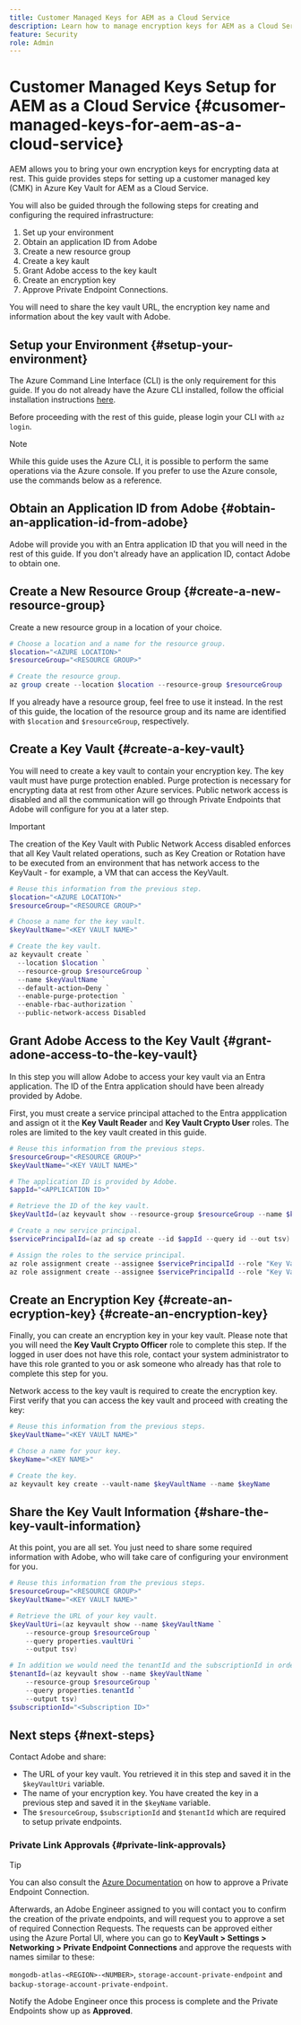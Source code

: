 ```yaml
---
title: Customer Managed Keys for AEM as a Cloud Service
description: Learn how to manage encryption keys for AEM as a Cloud Service
feature: Security
role: Admin
---
```


# Customer Managed Keys Setup for AEM as a Cloud Service {#cusomer-managed-keys-for-aem-as-a-cloud-service}

AEM allows you to bring your own encryption keys for encrypting data at rest. This guide provides steps for setting up a customer managed key (CMK) in Azure Key Vault for AEM as a Cloud Service.

You will also be guided through the following steps for creating and configuring the required infrastructure:

1. Set up your environment
1. Obtain an application ID from Adobe
1. Create a new resource group
1. Create a key kault
1. Grant Adobe access to the key kault
1. Create an encryption key
1. Approve Private Endpoint Connections.

You will need to share the key vault URL, the encryption key name and information about the key vault with Adobe.

## Setup your Environment {#setup-your-environment}

The Azure Command Line Interface (CLI) is the only requirement for this guide. If you do not already have the Azure CLI installed, follow the official installation instructions [here](https://learn.microsoft.com/en-us/cli/azure/install-azure-cli).

Before proceeding with the rest of this guide, please login your CLI with `az login`. 

>[!NOTE]
>
>While this guide uses the Azure CLI, it is possible to perform the same operations via the Azure console. If you prefer to use the Azure console, use the commands below as a reference.

## Obtain an Application ID from Adobe {#obtain-an-application-id-from-adobe}

Adobe will provide you with an Entra application ID that you will need in the rest of this guide. If you don't already have an application ID, contact Adobe to obtain one.

## Create a New Resource Group {#create-a-new-resource-group}

Create a new resource group in a location of your choice.

```powershell
# Choose a location and a name for the resource group.
$location="<AZURE LOCATION>"
$resourceGroup="<RESOURCE GROUP>"

# Create the resource group.
az group create --location $location --resource-group $resourceGroup
```

If you already have a resource group, feel free to use it instead. In the rest of this guide, the location of the resource group and its name are identified with `$location` and `$resourceGroup`, respectively.

## Create a Key Vault {#create-a-key-vault}

You will need to create a key vault to contain your encryption key. The key vault must have purge protection enabled. Purge protection is necessary for encrypting data at rest from other Azure services. Public network access is disabled and all the communication will go through Private Endpoints that Adobe will configure for you at a later step.

>[!IMPORTANT]
>The creation of the Key Vault with Public Network Access disabled enforces that all Key Vault related operations, such as Key Creation or Rotation have to be executed from an environment that has network access to the KeyVault - for example, a VM that can access the KeyVault.

```powershell
# Reuse this information from the previous step.
$location="<AZURE LOCATION>"
$resourceGroup="<RESOURCE GROUP>"

# Choose a name for the key vault.
$keyVaultName="<KEY VAULT NAME>"

# Create the key vault.
az keyvault create `
  --location $location `
  --resource-group $resourceGroup `
  --name $keyVaultName `
  --default-action=Deny `
  --enable-purge-protection `
  --enable-rbac-authorization `
  --public-network-access Disabled
```

## Grant Adobe Access to the Key Vault {#grant-adone-access-to-the-key-vault}

In this step you will allow Adobe to access your key vault via an Entra application. The ID of the Entra application should have been already provided by Adobe.

First, you must create a service principal attached to the Entra appplication and assign ot it the **Key Vault Reader** and **Key Vault Crypto User** roles. The roles are limited to the key vault created in this guide.

```powershell
# Reuse this information from the previous steps.
$resourceGroup="<RESOURCE GROUP>"
$keyVaultName="<KEY VAULT NAME>"

# The application ID is provided by Adobe.
$appId="<APPLICATION ID>"

# Retrieve the ID of the key vault.
$keyVaultId=(az keyvault show --resource-group $resourceGroup --name $keyVaultName --query id --output tsv)

# Create a new service principal.
$servicePrincipalId=(az ad sp create --id $appId --query id --out tsv)

# Assign the roles to the service principal.
az role assignment create --assignee $servicePrincipalId --role "Key Vault Reader" --scope $keyVaultId
az role assignment create --assignee $servicePrincipalId --role "Key Vault Crypto User" --scope $keyVaultId
```

## Create an Encryption Key {#create-an-ecryption-key} {#create-an-encryption-key}

Finally, you can create an encryption key in your key vault. Please note that you will need the **Key Vault Crypto Officer** role to complete this step. If the logged in user does not have this role, contact your system administrator to have this role granted to you or ask someone who already has that role to complete this step for you. 

Network access to the key vault is required to create the encryption key. First verify that you can access the key vault and proceed with creating the key:

```powershell
# Reuse this information from the previous steps.
$keyVaultName="<KEY VAULT NAME>"

# Chose a name for your key.
$keyName="<KEY NAME>"

# Create the key.
az keyvault key create --vault-name $keyVaultName --name $keyName
```

## Share the Key Vault Information {#share-the-key-vault-information}

At this point, you are all set. You just need to share some required information with Adobe, who will take care of configuring your environment for you.

```powershell
# Reuse this information from the previous steps.
$resourceGroup="<RESOURCE GROUP>"
$keyVaultName="<KEY VAULT NAME>"

# Retrieve the URL of your key vault.
$keyVaultUri=(az keyvault show --name $keyVaultName `
    --resource-group $resourceGroup `
    --query properties.vaultUri `
    --output tsv)

# In addition we would need the tenantId and the subscriptionId in order to setup the private endpoints.
$tenantId=(az keyvault show --name $keyVaultName `
    --resource-group $resourceGroup `
    --query properties.tenantId `
    --output tsv)
$subscriptionId="<Subscription ID>"
```


## Next steps {#next-steps}

Contact Adobe and share:

* The URL of your key vault. You retrieved it in this step and saved it in the `$keyVaultUri` variable.
* The name of your encryption key. You have created the key in a previous step and saved it in the `$keyName` variable.
* The `$resourceGroup`, `$subscriptionId` and `$tenantId` which are required to setup private endpoints.

### Private Link Approvals {#private-link-approvals}

>[!TIP]
>You can also consult the [Azure Documentation](https://learn.microsoft.com/en-us/azure/key-vault/general/private-link-service?tabs=portal#how-to-manage-a-private-endpoint-connection-to-key-vault-using-the-azure-portal) on how to approve a Private Endpoint Connection.

Afterwards, an Adobe Engineer assigned to you will contact you to confirm the creation of the private endpoints, and will request you to approve a set of required Connection Requests. The requests can be approved either using the Azure Portal UI, where you can go to **KeyVault > Settings > Networking > Private Endpoint Connections** and approve the requests with names similar to these: 

`mongodb-atlas-<REGION>-<NUMBER>`, `storage-account-private-endpoint` and `backup-storage-account-private-endpoint`. 

Notify the Adobe Engineer once this process is complete and the Private Endpoints show up as **Approved**.

